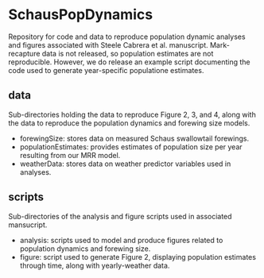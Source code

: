 # SchausPopDynamics
Repository for code and data to reproduce population dynamic analyses and figures associated with Steele Cabrera et al. manuscript. Mark-recapture data is not released, so population estimates are not reproducible. However, we do release an example script documenting the code used to generate year-specific populatione estimates.

## data
Sub-directories holding the data to reproduce Figure 2, 3, and 4, along with the data to reproduce the population dynamics and forewing size models. 

  - forewingSize: stores data on measured Schaus swallowtail forewings.
  - populationEstimates: provides estimates of population size per year resulting from our MRR model.
  - weatherData: stores data on weather predictor variables used in analyses. 

## scripts
Sub-directories of the analysis and figure scripts used in associated mansucript. 

  - analysis: scripts used to model and produce figures related to population dynamics and forewing size.
  - figure: script used to generate Figure 2, displaying population estimates through time, along with yearly-weather data. 

